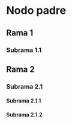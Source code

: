 # Nodo padre
## Rama 1
### Subrama 1.1
## Rama 2
### Subrama 2.1
#### Subrama 2.1.1
#### Subrama 2.1.2
